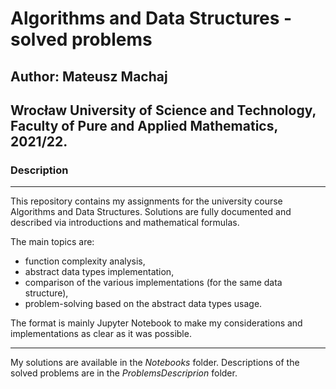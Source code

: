 # Algorithms and Data Structures - solved problems

## Author: Mateusz Machaj

## Wrocław University of Science and Technology, Faculty of Pure and Applied Mathematics, 2021/22.

### Description
---
This repository contains my assignments for the university course Algorithms and Data Structures. Solutions are fully documented and described via introductions and mathematical formulas.

The main topics are:

* function complexity analysis,
* abstract data types implementation,
* comparison of the various implementations (for the same data structure),
* problem-solving based on the abstract data types usage.

The format is mainly Jupyter Notebook to make my considerations and implementations as clear as it was possible.

---

My solutions are available in the *Notebooks* folder. Descriptions of the solved problems are in the *ProblemsDescriprion* folder.
